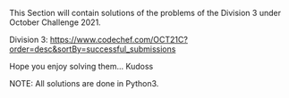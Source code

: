 

This Section will contain solutions of the problems of the Division 3 under October Challenge 2021.

Division 3: https://www.codechef.com/OCT21C?order=desc&sortBy=successful_submissions

Hope you enjoy solving them... Kudoss

NOTE: All solutions are done in Python3.
